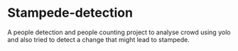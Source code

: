 # Stampede-detection
A people detection and people counting project to analyse crowd using yolo and also tried to detect a change that might lead to stampede.
